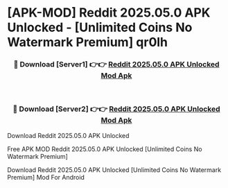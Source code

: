 # [APK-MOD] Reddit 2025.05.0 APK Unlocked - [Unlimited Coins No Watermark Premium] qr0lh



<div align="center">
<h3>🔴 Download [Server1] 👉👉 <a href="https://momento.my/?title=Reddit_2025.05.0_APK_Unlocked">Reddit 2025.05.0 APK Unlocked Mod Apk</a></h3><br>

<h3>🔴 Download [Server2] 👉👉 <a href="https://momento.my/?title=Reddit_2025.05.0_APK_Unlocked">Reddit 2025.05.0 APK Unlocked Mod Apk</a></h3>
</div>



Download Reddit 2025.05.0 APK Unlocked 

Free APK MOD Reddit 2025.05.0 APK Unlocked [Unlimited Coins No Watermark Premium]

Download Reddit 2025.05.0 APK Unlocked [Unlimited Coins No Watermark Premium] Mod For Android
